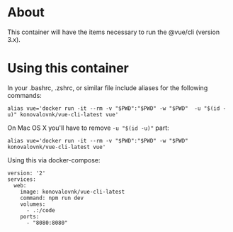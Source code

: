# About

This container will have the items necessary to run the @vue/cli (version 3.x).

# Using this container

In your .bashrc, .zshrc, or similar file include aliases for the
following commands:

```
alias vue='docker run -it --rm -v "$PWD":"$PWD" -w "$PWD"  -u "$(id -u)" konovalovnk/vue-cli-latest vue'
```

On Mac OS X you'll have to remove `-u "$(id -u)"` part:

```
alias vue='docker run -it --rm -v "$PWD":"$PWD" -w "$PWD" konovalovnk/vue-cli-latest vue'
```


Using this via docker-compose:

```
version: '2'
services:
  web:
    image: konovalovnk/vue-cli-latest
    command: npm run dev
    volumes:
      - .:/code
    ports:
      - "8080:8080"
```
